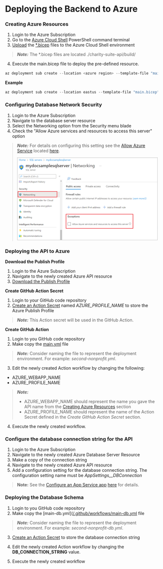 # Deploying the Backend to Azure

### Creating Azure Resources

1. Login to the Azure Subscription 
2. Go to the [Azure Cloud Shell](https://learn.microsoft.com/en-us/azure/cloud-shell/new-ui-shell-window) PowerShell command terminal
3. [Upload](https://learn.microsoft.com/en-us/azure/cloud-shell/new-ui-shell-window) the [*.bicep](/build) files to the Azure Cloud Shell environment

> ***Note:***
> The *.bicep files are located ./charity-suite-api/build/

4. Execute the main.bicep file to deploy the pre-defined resource.

```powershell
az deployment sub create --location <azure region> --template-file "main.bicep" --parameters resourceGroupName=<RESOURCE NAME> resourceGroupLocation=<azure region> dbServerName=<name of db server> dbName=<name of database> serverFarmName=<name of app service> apiName=<API name> adminDbLogin='<admin database user name>' adminDbPassword='<admin db password>' 
```

**Example**
```powershell
az deployment sub create --location eastus --template-file "main.bicep" --parameters resourceGroupName=DEV resourceGroupLocation=eastus dbServerName=d-gwb-db dbName=d-gwb-conference-db serverFarmName=ASP-dev-bfea apiName=d-gwb-conference-api adminDbLogin='dbadminuser' adminDbPassword='xxxxxxxxxxxxx' 
```

### Configuring Database Network Security
1. Login to the Azure Subscription
2. Navigate to the database server resource
3. Select the Networking option from the Security menu blade
4. Check the "Allow Azure services and resources to access this server" option

> ***Note:***
> For details on configuring this setting see the [Allow Azure Service](https://learn.microsoft.com/en-us/azure/azure-sql/database/network-access-controls-overview?view=azuresql#allow-azure-services) located [here](https://learn.microsoft.com/en-us/azure/azure-sql/database/network-access-controls-overview?view=azuresql#allow-azure-services).
>
> ![Alt text](https://github.com/microsoft/NTA/blob/main/Event%20Application/image.png)

### Deploying the API to Azure

**Download the Publish Profile**
1. Login to the Azure Subscription
2. Navigate to the newly created Azure API resource
3. [Download the Publish Profile](https://learn.microsoft.com/en-us/visualstudio/azure/how-to-get-publish-profile-from-azure-app-service?view=vs-2022)

**Create GitHub Action Secret**
1. Login to your GitHub code repository
2. [Create an Action Secret](https://docs.github.com/en/actions/security-guides/using-secrets-in-github-actions) named *AZURE_PROFILE_NAME* to store the Azure Publish Profile

> ***Note:***
> This Action secret will be used in the GitHub Action.

**Create GitHub Action**
1. Login to you GitHub code repository
2. Make copy the [main.yml](/.github/workflows/main.yml) file

> ***Note:*** Consider naming the file to represent the deployment environment. For example: *second-nonprofit.yml*.

3. Edit the newly created Action workflow by changing the following:
- AZURE_WEBAPP_NAME
- AZURE_PROFILE_NAME

> ***Note:*** 
>
> - AZURE_WEBAPP_NAME should represent the name you gave the API name from the [Creating Azure Resources](#creating-azure-resources) section
> - AZURE_PROFILE_NAME should represent the name of the Action Secret defined in the *Create GitHub Action Secret* section.

4. Execute the newly created workflow.

### Configure the database connection string for the API
1. Login to the Azure Subscription
2. Navigate to the newly created Azure Database Server Resource
3. Make a copy of the connection string
2. Navigate to the newly created Azure API resource
3. Add a configuration setting for the database connection string. The configuration setting name must be *AppSettings__DBConnection*

>**Note:** See the [Configure an App Service app](https://learn.microsoft.com/en-us/azure/app-service/configure-common?tabs=portal) [here](https://learn.microsoft.com/en-us/azure/app-service/configure-common?tabs=portal) for details.

### Deploying the Database Schema
1. Login to you GitHub code repository
2. Make copy the [main-db.yml]([/.github/workflows/main-db.yml](https://github.com/microsoft/NTA/blob/main/Event%20Application/main-db.yml) file

> ***Note:*** Consider naming the file to represent the deployment environment. For example: *second-nonprofit-db.yml*.

3. [Create an Action Secret](https://docs.github.com/en/actions/security-guides/using-secrets-in-github-actions) to store the database connection string

4. Edit the newly created Action workflow by changing the **DB_CONNECTION_STRING** value.
5. Execute the newly created workflow
